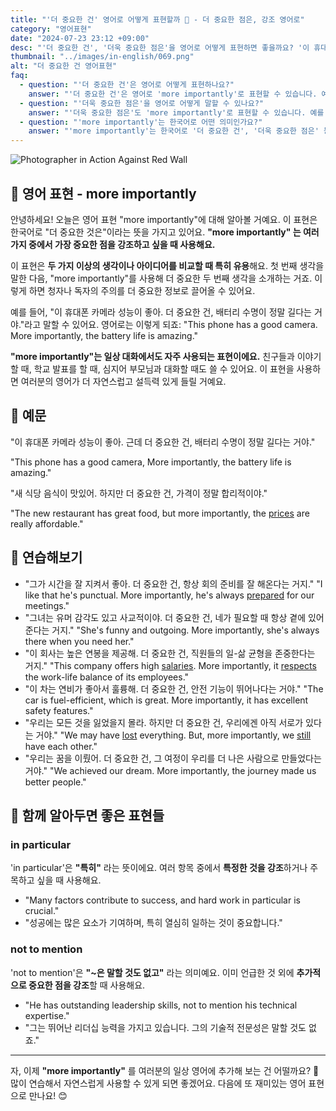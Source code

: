 ```yaml
---
title: "'더 중요한 건' 영어로 어떻게 표현할까 🔑 - 더 중요한 점은, 강조 영어로"
category: "영어표현"
date: "2024-07-23 23:12 +09:00"
desc: "'더 중요한 건', '더욱 중요한 점은'을 영어로 어떻게 표현하면 좋을까요? '이 휴대폰 카메라 성능이 좋아. 더 중요한 건, 배터리 수명이 길다는 거야.', '재택근무의 장점이 많아. 더 중요한 건, 가족과 시간을 보낼 수 있다는 거지.' 등을 영어로 표현하는 법을 배워봅시다. 다양한 예문을 통해서 연습하고 본인의 표현으로 만들어 보세요."
thumbnail: "../images/in-english/069.png"
alt: "더 중요한 건 영어표현"
faq:
  - question: "'더 중요한 건'은 영어로 어떻게 표현하나요?"
    answer: "'더 중요한 건'은 영어로 'more importantly'로 표현할 수 있습니다. 예를 들어, '이 휴대폰 카메라 성능이 좋아. 더 중요한 건, 배터리 수명이 길다는 거야.'는 'This phone has a good camera. More importantly, the battery life is long.'으로 표현할 수 있습니다."
  - question: "'더욱 중요한 점은'을 영어로 어떻게 말할 수 있나요?"
    answer: "'더욱 중요한 점은'도 'more importantly'로 표현할 수 있습니다. 예를 들어, '재택근무의 장점이 많아. 더욱 중요한 점은, 가족과 시간을 보낼 수 있다는 거지.'는 'Working from home has many benefits. More importantly, I can spend time with my family.'로 말할 수 있습니다."
  - question: "'more importantly'는 한국어로 어떤 의미인가요?"
    answer: "'more importantly'는 한국어로 '더 중요한 건', '더욱 중요한 점은' 등으로 번역될 수 있습니다. 여러 가지 중에서 가장 중요한 점을 강조하고 싶을 때 사용합니다."
---
```


![Photographer in Action Against Red Wall](../images/in-english/069-1.avif)

## 🌟 영어 표현 - more importantly

안녕하세요! 오늘은 영어 표현 "more importantly"에 대해 알아볼 거예요. 이 표현은 한국어로 "더 중요한 것은"이라는 뜻을 가지고 있어요. **"more importantly" 는 여러 가지 중에서 가장 중요한 점을 강조하고 싶을 때 사용해요.**

이 표현은 **두 가지 이상의 생각이나 아이디어를 비교할 때 특히 유용**해요. 첫 번째 생각을 말한 다음, "more importantly"를 사용해 더 중요한 두 번째 생각을 소개하는 거죠. 이렇게 하면 청자나 독자의 주의를 더 중요한 정보로 끌어올 수 있어요.

예를 들어, "이 휴대폰 카메라 성능이 좋아. 더 중요한 건, 배터리 수명이 정말 길다는 거야."라고 말할 수 있어요. 영어로는 이렇게 되죠: "This phone has a good camera. More importantly, the battery life is amazing."

**"more importantly"는 일상 대화에서도 자주 사용되는 표현이에요.** 친구들과 이야기할 때, 학교 발표를 할 때, 심지어 부모님과 대화할 때도 쓸 수 있어요. 이 표현을 사용하면 여러분의 영어가 더 자연스럽고 설득력 있게 들릴 거예요.

## 📖 예문

"이 휴대폰 카메라 성능이 좋아. 근데 더 중요한 건, 배터리 수명이 정말 길다는 거야."

"This phone has a good camera, More importantly, the battery life is amazing."

"새 식당 음식이 맛있어. 하지만 더 중요한 건, 가격이 정말 합리적이야."

"The new restaurant has great food, but more importantly, the [prices](/blog/in-english/640.price/) are really affordable."

## 💬 연습해보기

<ul data-interactive-list>
  <li data-interactive-item>
    <span data-toggler>"그가 시간을 잘 지켜서 좋아. 더 중요한 건, 항상 회의 준비를 잘 해온다는 거지."</span>
    <span data-answer>"I like that he's punctual. More importantly, he's always <a href="/blog/in-english/371.prepare/">prepared</a> for our meetings."</span>
  </li>
  <li data-interactive-item>
    <span data-toggler>"그녀는 유머 감각도 있고 사교적이야. 더 중요한 건, 네가 필요할 때 항상 곁에 있어 준다는 거지."</span>
    <span data-answer>"She's funny and outgoing. More importantly, she's always there when you need her."</span>
  </li>
  <li data-interactive-item>
    <span data-toggler>"이 회사는 높은 연봉을 제공해. 더 중요한 건, 직원들의 일-삶 균형을 존중한다는 거지."</span>
    <span data-answer>"This company offers high <a href="/blog/in-english/650.salary/">salaries</a>. More importantly, it <a href="/blog/in-english/469.respect/">respects</a> the work-life balance of its employees."</span>
  </li>
  <li data-interactive-item>
    <span data-toggler>"이 차는 연비가 좋아서 훌륭해. 더 중요한 건, 안전 기능이 뛰어나다는 거야."</span>
    <span data-answer>"The car is fuel-efficient, which is great. More importantly, it has excellent safety features."</span>
  </li>
  <li data-interactive-item>
    <span data-toggler>"우리는 모든 것을 잃었을지 몰라. 하지만 더 중요한 건, 우리에겐 아직 서로가 있다는 거야."</span>
    <span data-answer>"We may have <a href="/blog/in-english/457.lose/">lost</a> everything. But, more importantly, we <a href="/blog/in-english/254.still/">still</a> have each other."</span>
  </li>
  <li data-interactive-item>
    <span data-toggler>"우리는 꿈을 이뤘어. 더 중요한 건, 그 여정이 우리를 더 나은 사람으로 만들었다는 거야."</span>
    <span data-answer>"We achieved our dream. More importantly, the journey made us better people."</span>
  </li>
</ul>

## 🤝 함께 알아두면 좋은 표현들

### in particular

'in particular'은 **"특히"** 라는 뜻이에요. 여러 항목 중에서 **특정한 것을 강조**하거나 주목하고 싶을 때 사용해요.

- "Many factors contribute to success, and hard work in particular is crucial."
- "성공에는 많은 요소가 기여하며, 특히 열심히 일하는 것이 중요합니다."

### not to mention

'not to mention'은 **"~은 말할 것도 없고"** 라는 의미예요. 이미 언급한 것 외에 **추가적으로 중요한 점을 강조**할 때 사용해요.

- "He has outstanding leadership skills, not to mention his technical expertise."
- "그는 뛰어난 리더십 능력을 가지고 있습니다. 그의 기술적 전문성은 말할 것도 없죠."

---

자, 이제 **"more importantly"** 를 여러분의 일상 영어에 추가해 보는 건 어떨까요? 🌟 많이 연습해서 자연스럽게 사용할 수 있게 되면 좋겠어요. 다음에 또 재미있는 영어 표현으로 만나요! 😊
